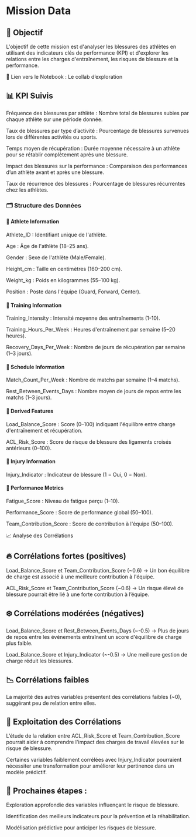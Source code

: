 # Mission Data

## 📌 Objectif

L'objectif de cette mission est d'analyser les blessures des athlètes en utilisant des indicateurs clés de performance (KPI) et d'explorer les relations entre les charges d'entraînement, les risques de blessure et la performance.

📄 Lien vers le Notebook : Le collab d’exploration

## 📊 KPI Suivis

Fréquence des blessures par athlète : Nombre total de blessures subies par chaque athlète sur une période donnée.

Taux de blessures par type d’activité : Pourcentage de blessures survenues lors de différentes activités ou sports.

Temps moyen de récupération : Durée moyenne nécessaire à un athlète pour se rétablir complètement après une blessure.

Impact des blessures sur la performance : Comparaison des performances d’un athlète avant et après une blessure.

Taux de récurrence des blessures : Pourcentage de blessures récurrentes chez les athlètes.

### 🗂️ Structure des Données

#### 🔹 Athlete Information

Athlete_ID : Identifiant unique de l'athlète.

Age : Âge de l'athlète (18–25 ans).

Gender : Sexe de l'athlète (Male/Female).

Height_cm : Taille en centimètres (160–200 cm).

Weight_kg : Poids en kilogrammes (55–100 kg).

Position : Poste dans l'équipe (Guard, Forward, Center).

#### 🔹 Training Information

Training_Intensity : Intensité moyenne des entraînements (1-10).

Training_Hours_Per_Week : Heures d'entraînement par semaine (5–20 heures).

Recovery_Days_Per_Week : Nombre de jours de récupération par semaine (1–3 jours).

#### 🔹 Schedule Information

Match_Count_Per_Week : Nombre de matchs par semaine (1–4 matchs).

Rest_Between_Events_Days : Nombre moyen de jours de repos entre les matchs (1–3 jours).

#### 🔹 Derived Features

Load_Balance_Score : Score (0–100) indiquant l'équilibre entre charge d'entraînement et récupération.

ACL_Risk_Score : Score de risque de blessure des ligaments croisés antérieurs (0–100).

#### 🔹 Injury Information

Injury_Indicator : Indicateur de blessure (1 = Oui, 0 = Non).

#### 🔹 Performance Metrics

Fatigue_Score : Niveau de fatigue perçu (1–10).

Performance_Score : Score de performance global (50–100).

Team_Contribution_Score : Score de contribution à l'équipe (50–100).

📈 Analyse des Corrélations

## 🔥 Corrélations fortes (positives)

Load_Balance_Score et Team_Contribution_Score (~0.6) → Un bon équilibre de charge est associé à une meilleure contribution à l'équipe.

ACL_Risk_Score et Team_Contribution_Score (~0.6) → Un risque élevé de blessure pourrait être lié à une forte contribution à l’équipe.

## ❄️ Corrélations modérées (négatives)

Load_Balance_Score et Rest_Between_Events_Days (~-0.5) → Plus de jours de repos entre les événements entraînent un score d'équilibre de charge plus faible.

Load_Balance_Score et Injury_Indicator (~-0.5) → Une meilleure gestion de charge réduit les blessures.

## 📉 Corrélations faibles

La majorité des autres variables présentent des corrélations faibles (~0), suggérant peu de relation entre elles.

## 🔎 Exploitation des Corrélations

L’étude de la relation entre ACL_Risk_Score et Team_Contribution_Score pourrait aider à comprendre l'impact des charges de travail élevées sur le risque de blessure.

Certaines variables faiblement corrélées avec Injury_Indicator pourraient nécessiter une transformation pour améliorer leur pertinence dans un modèle prédictif.

## 📌 Prochaines étapes :

Exploration approfondie des variables influençant le risque de blessure.

Identification des meilleurs indicateurs pour la prévention et la réhabilitation.

Modélisation prédictive pour anticiper les risques de blessure.

